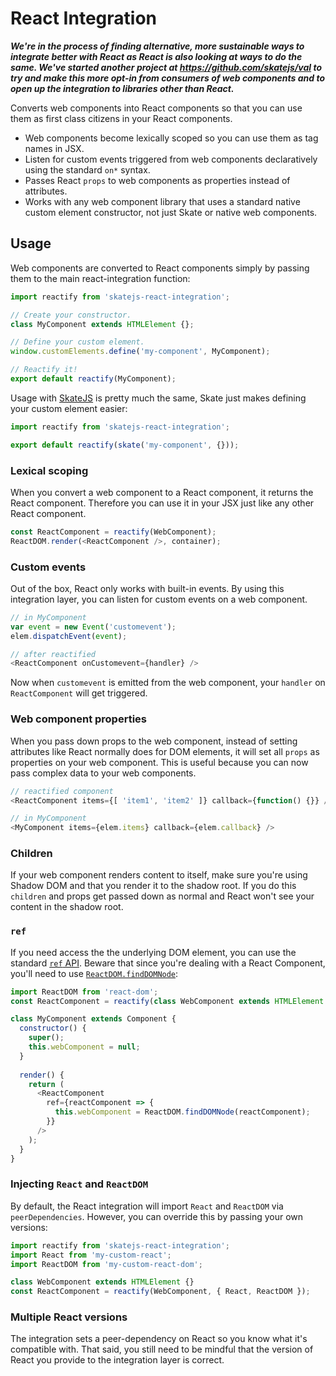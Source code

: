 # React Integration

***We're in the process of finding alternative, more sustainable ways to integrate better with React as React is also looking at ways to do the same. We've started another project at https://github.com/skatejs/val to try and make this more opt-in from consumers of web components and to open up the integration to libraries other than React.***

Converts web components into React components so that you can use them as first class citizens in your React components.

- Web components become lexically scoped so you can use them as tag names in JSX.
- Listen for custom events triggered from web components declaratively using the standard `on*` syntax.
- Passes React `props` to web components as properties instead of attributes.
- Works with any web component library that uses a standard native custom element constructor, not just Skate or native web components.

## Usage

Web components are converted to React components simply by passing them to the main react-integration function:

```js
import reactify from 'skatejs-react-integration';

// Create your constructor.
class MyComponent extends HTMLElement {};

// Define your custom element.
window.customElements.define('my-component', MyComponent);

// Reactify it!
export default reactify(MyComponent);
```

Usage with [SkateJS](https://github.com/skatejs/skatejs) is pretty much the same, Skate just makes defining your custom element easier:

```js
import reactify from 'skatejs-react-integration';

export default reactify(skate('my-component', {}));
```

### Lexical scoping

When you convert a web component to a React component, it returns the React component. Therefore you can use it in your JSX just like any other React component.

```js
const ReactComponent = reactify(WebComponent);
ReactDOM.render(<ReactComponent />, container);
```

### Custom events

Out of the box, React only works with built-in events. By using this integration layer, you can listen for custom events on a web component.

```js
// in MyComponent
var event = new Event('customevent');
elem.dispatchEvent(event);

// after reactified
<ReactComponent onCustomevent={handler} />
```

Now when `customevent` is emitted from the web component, your `handler` on `ReactComponent` will get triggered.

### Web component properties

When you pass down props to the web component, instead of setting attributes like React normally does for DOM elements, it will set all `props` as properties on your web component. This is useful because you can now pass complex data to your web components.

```js
// reactified component
<ReactComponent items={[ 'item1', 'item2' ]} callback={function() {}} />

// in MyComponent
<MyComponent items={elem.items} callback={elem.callback} />
```

### Children

If your web component renders content to itself, make sure you're using Shadow DOM and that you render it to the shadow root. If you do this `children` and props get passed down as normal and React won't see your content in the shadow root.

### `ref`

If you need access the the underlying DOM element, you can use the standard [`ref` API](https://facebook.github.io/react/docs/more-about-refs.html). Beware that since you're dealing with a React Component, you'll need to use [`ReactDOM.findDOMNode`](https://facebook.github.io/react/docs/top-level-api.html#reactdom.finddomnode):

```js
import ReactDOM from 'react-dom';
const ReactComponent = reactify(class WebComponent extends HTMLElement {});

class MyComponent extends Component {
  constructor() {
    super();
    this.webComponent = null;
  }
  
  render() {
    return (
      <ReactComponent
        ref={reactComponent => { 
          this.webComponent = ReactDOM.findDOMNode(reactComponent);
        }}
      />
    );
  }
}
```

### Injecting `React` and `ReactDOM`

By default, the React integration will import `React` and `ReactDOM` via `peerDependencies`. However, you can override this by passing your own versions:

```js
import reactify from 'skatejs-react-integration';
import React from 'my-custom-react';
import ReactDOM from 'my-custom-react-dom';

class WebComponent extends HTMLElement {}
const ReactComponent = reactify(WebComponent, { React, ReactDOM });
```

### Multiple React versions

The integration sets a peer-dependency on React so you know what it's compatible with. That said, you still need to be mindful that the version of React you provide to the integration layer is correct.
